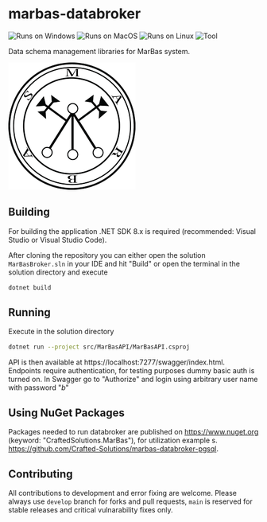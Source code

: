 # marbas-databroker
![Runs on Windows](https://img.shields.io/badge/_%E2%9C%94-Win-black) ![Runs on MacOS](https://img.shields.io/badge/_%E2%9C%94-Mac-black) ![Runs on Linux](https://img.shields.io/badge/_%E2%9C%94-Linux-black) ![Tool](https://img.shields.io/badge/.Net-8-lightblue)

Data schema management libraries for MarBas system.

![logo](doc/marbas.png)

## Building
For building the application .NET SDK 8.x is required (recommended: Visual Studio or Visual Studio Code).

After cloning the repository you can either open the solution `MarBasBroker.sln` in your IDE and hit "Build" or open the terminal in the solution directory and execute
```sh
dotnet build
```

## Running
Execute in the solution directory
```sh
dotnet run --project src/MarBasAPI/MarBasAPI.csproj
```

API is then available at https://localhost:7277/swagger/index.html. Endpoints require authentication, for testing purposes dummy basic auth is turned on. In Swagger go to "Authorize" and login using arbitrary user name with password "*b*"

## Using NuGet Packages
Packages needed to run databroker are published on https://www.nuget.org (keyword: "CraftedSolutions.MarBas"), for utilization example s. https://github.com/Crafted-Solutions/marbas-databroker-pgsql.

## Contributing
All contributions to development and error fixing are welcome. Please always use `develop` branch for forks and pull requests, `main` is reserved for stable releases and critical vulnarability fixes only.